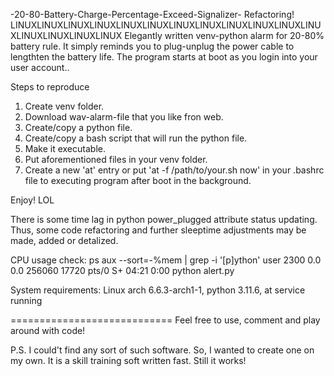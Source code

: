 -20-80-Battery-Charge-Percentage-Exceed-Signalizer-
Refactoring!
LINUXLINUXLINUXLINUXLINUXLINUXLINUXLINUXLINUXLINUXLINUXLINUXLINUXLINUXLINUXLINUX
Elegantly written venv-python alarm for 20-80% battery rule. It simply reminds you to plug-unplug the power cable to lengthten the battery life. The program starts at boot as you login into your user account..

Steps to reproduce
1. Create venv folder.
2. Download wav-alarm-file that you like fron web.
3. Create/copy a python file.
4. Create/copy a bash script that will run the python file.
5. Make it executable.
6. Put aforementioned files in your venv folder.
7. Create a new 'at' entry or put 'at -f /path/to/your.sh now' in your .bashrc file to executing program after boot in the background.
 
Enjoy! LOL


There is some time lag in python power_plugged attribute status updating. Thus, some code refactoring and further sleeptime adjustments may be made, added or detalized.

CPU usage check:
ps aux --sort=-%mem | grep -i '[p]ython'
user 2300  0.0  0.0 256060 17720 pts/0    S+   04:21   0:00 python alert.py

System requirements: Linux arch 6.6.3-arch1-1, python 3.11.6, at service running

============================
Feel free to use, comment and play around with code!

P.S. I could't find any sort of such software. So, I wanted to create one on my own. It is a skill training soft written fast. Still it works! 

  
